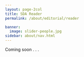 ```yaml
---
layout: page-2col
title: SDA Reader
permalink: /about/editorial/reader

banner:
  image: slider-people.jpg
sidebar: about/nav.html
---
```

Coming soon . . .

